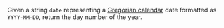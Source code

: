 Given a string `date` representing a [Gregorian calendar](https://en.wikipedia.org/wiki/Gregorian_calendar) date formatted as `YYYY-MM-DD`, return the day number of the year.